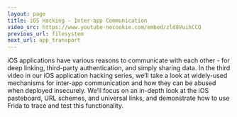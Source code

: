 ```yaml
---
layout: page
title: iOS Hacking - Inter-app Communication
video_src: https://www.youtube-nocookie.com/embed/zld8VuihCCQ
previous_url: filesystem
next_url: app_transport
---
```


iOS applications have various reasons to communicate with each other - for deep linking, third-party authentication, and simply sharing data.  In the third video in our iOS application hacking series, we’ll take a look at widely-used mechanisms for inter-app communication and how they can be abused when deployed insecurely.  We’ll focus on an in-depth look at the iOS pasteboard, URL schemes, and universal links, and demonstrate how to use Frida to trace and test this functionality.
